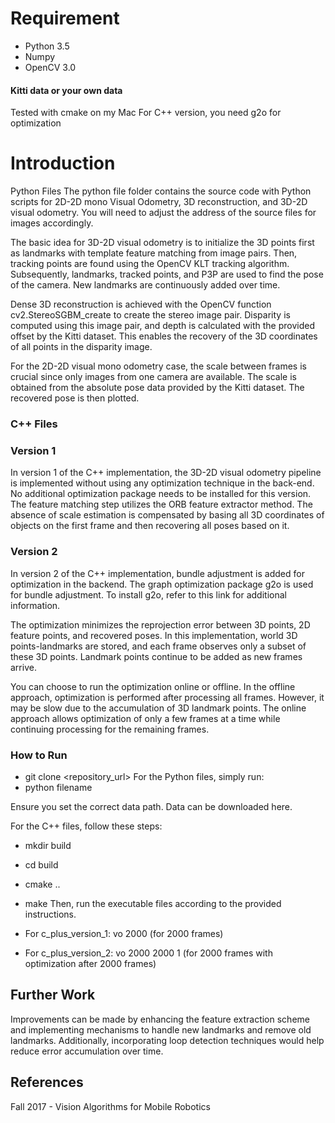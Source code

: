 # Requirement
* Python 3.5
* Numpy
* OpenCV 3.0

#### Kitti data or your own data
Tested with cmake on my Mac
For C++ version, you need g2o for optimization

# Introduction
Python Files
The python file folder contains the source code with Python scripts for 2D-2D mono Visual Odometry, 3D reconstruction, and 3D-2D visual odometry. You will need to adjust the address of the source files for images accordingly.

The basic idea for 3D-2D visual odometry is to initialize the 3D points first as landmarks with template feature matching from image pairs. Then, tracking points are found using the OpenCV KLT tracking algorithm. Subsequently, landmarks, tracked points, and P3P are used to find the pose of the camera. New landmarks are continuously added over time.

Dense 3D reconstruction is achieved with the OpenCV function cv2.StereoSGBM_create to create the stereo image pair. Disparity is computed using this image pair, and depth is calculated with the provided offset by the Kitti dataset. This enables the recovery of the 3D coordinates of all points in the disparity image.

For the 2D-2D visual mono odometry case, the scale between frames is crucial since only images from one camera are available. The scale is obtained from the absolute pose data provided by the Kitti dataset. The recovered pose is then plotted.

### C++ Files
### Version 1
In version 1 of the C++ implementation, the 3D-2D visual odometry pipeline is implemented without using any optimization technique in the back-end. No additional optimization package needs to be installed for this version. The feature matching step utilizes the ORB feature extractor method. The absence of scale estimation is compensated by basing all 3D coordinates of objects on the first frame and then recovering all poses based on it.

### Version 2
In version 2 of the C++ implementation, bundle adjustment is added for optimization in the backend. The graph optimization package g2o is used for bundle adjustment. To install g2o, refer to this link for additional information.

The optimization minimizes the reprojection error between 3D points, 2D feature points, and recovered poses. In this implementation, world 3D points-landmarks are stored, and each frame observes only a subset of these 3D points. Landmark points continue to be added as new frames arrive.

You can choose to run the optimization online or offline. In the offline approach, optimization is performed after processing all frames. However, it may be slow due to the accumulation of 3D landmark points. The online approach allows optimization of only a few frames at a time while continuing processing for the remaining frames.

### How to Run

* git clone <repository_url>
For the Python files, simply run:
* python filename

Ensure you set the correct data path. Data can be downloaded here.

For the C++ files, follow these steps:

* mkdir build
* cd build
* cmake ..
* make
Then, run the executable files according to the provided instructions.

* For c_plus_version_1: vo 2000 (for 2000 frames)
* For c_plus_version_2: vo 2000 2000 1 (for 2000 frames with optimization after 2000 frames)


## Further Work
Improvements can be made by enhancing the feature extraction scheme and implementing mechanisms to handle new landmarks and remove old landmarks.
Additionally, incorporating loop detection techniques would help reduce error accumulation over time.

## References
Fall 2017 - Vision Algorithms for Mobile Robotics
